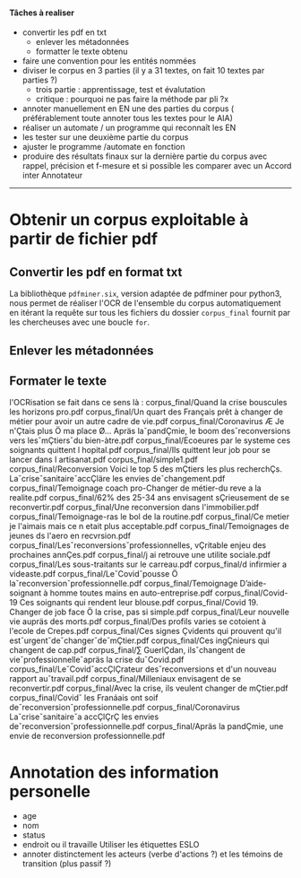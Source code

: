 #### Tâches à realiser 
- convertir les pdf en txt
  - enlever les métadonnées
  - formatter le texte obtenu
- faire une convention pour les entités nommées
- diviser le corpus en 3 parties (il y a 31 textes, on fait 10 textes par parties ?)
  - trois partie : apprentissage, test et évalutation
  - critique : pourquoi ne pas faire la méthode par pli ?x
- annoter manuellement en EN une des parties du corpus ( préférablement toute annoter tous les textes pour le AIA)
- réaliser un automate / un programme qui reconnaît les EN
- les tester sur une deuxième partie du corpus 
- ajuster le programme /automate en fonction
- produire des résultats finaux sur la dernière partie du corpus avec rappel, précision et f-mesure et si possible les comparer avec un Accord inter Annotateur

***********
# Obtenir un corpus exploitable à partir de fichier pdf
## Convertir les pdf en format txt

La bibliothèque `pdfminer.six`, version adaptée de pdfminer pour python3, nous permet de réaliser l'OCR de l'ensemble du corpus automatiquement en itérant la requête sur tous les fichiers du dossier `corpus_final` fournit par les chercheuses avec une boucle `for`.

## Enlever les métadonnées 

## Formater le texte

l'OCRisation se fait dans ce sens là :
corpus_final/Quand la crise bouscules les horizons pro.pdf
corpus_final/Un quart des Français prêt à changer de métier pour avoir un autre cadre de vie.pdf
corpus_final/Coronavirus  Æ Je n'Çtais plus Ö ma place Ø... Apräs laˇpandÇmie, le boom desˇreconversions vers lesˇmÇtiersˇdu bien-àtre.pdf
corpus_final/Ecoeures par le systeme ces soignants quittent l hopital.pdf
corpus_final/Ils quittent leur job pour se lancer dans l artisanat.pdf
corpus_final/simple1.pdf
corpus_final/Reconversion Voici le top 5 des mÇtiers les plus recherchÇs. LaˇcriseˇsanitaireˇaccÇläre les envies deˇchangement.pdf
corpus_final/Temoignage coach pro-Changer de métier-du reve a la realite.pdf
corpus_final/62% des 25-34 ans envisagent sÇrieusement de se reconvertir.pdf
corpus_final/Une reconversion dans l'immobilier.pdf
corpus_final/Temoignage-ras le bol de la routine.pdf
corpus_final/Ce metier je l'aimais mais ce n etait plus acceptable.pdf
corpus_final/Temoignages de jeunes ds l'aero en recvrsion.pdf
corpus_final/Lesˇreconversionsˇprofessionnelles, vÇritable enjeu des prochaines annÇes.pdf
corpus_final/j ai retrouve une utilite sociale.pdf
corpus_final/Les sous-traitants sur le carreau.pdf
corpus_final/d infirmier a videaste.pdf
corpus_final/LeˇCovidˇpousse Ö laˇreconversionˇprofessionnelle.pdf
corpus_final/Temoignage D’aide-soignant à homme toutes mains en auto-entreprise.pdf
corpus_final/Covid-19  Ces soignants qui rendent leur blouse.pdf
corpus_final/Covid 19. Changer de job face Ö la crise, pas si simple.pdf
corpus_final/Leur nouvelle vie aupräs des morts.pdf
corpus_final/Des profils varies se cotoient à l'ecole de Crepes.pdf
corpus_final/Ces signes Çvidents qui prouvent qu'il estˇurgentˇdeˇchangerˇdeˇmÇtier.pdf
corpus_final/Ces ingÇnieurs qui changent de cap.pdf
corpus_final/∑ GuerlÇdan, ilsˇchangent de vieˇprofessionnelleˇapräs la crise duˇCovid.pdf
corpus_final/LeˇCovidˇaccÇlÇrateur desˇreconversions et d'un nouveau rapport auˇtravail.pdf
corpus_final/Milleniaux envisagent de se reconvertir.pdf
corpus_final/Avec la crise, ils veulent changer de mÇtier.pdf
corpus_final/Covidˇ les Franáais ont soif deˇreconversionˇprofessionnelle.pdf
corpus_final/Coronavirus  Laˇcriseˇsanitaireˇa accÇlÇrÇ les envies deˇreconversionˇprofessionnelle.pdf
corpus_final/Apräs la pandÇmie, une envie de reconversion professionnelle.pdf


# Annotation des information personelle

- age
- nom
- status
- endroit ou il travaille
Utiliser les étiquettes ESLO
- annoter distinctement les acteurs (verbe d'actions ?) et les témoins de transition (plus passif ?)
